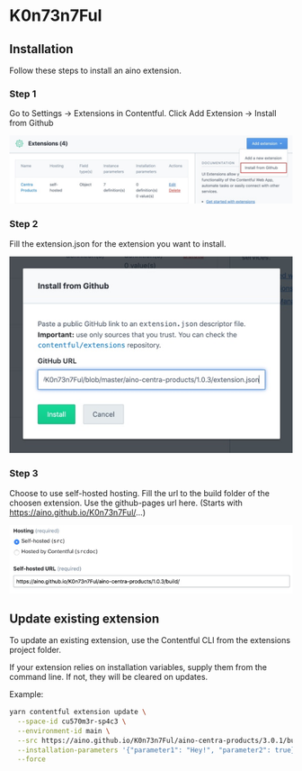 # K0n73n7Ful

## Installation

Follow these steps to install an aino extension.

### Step 1

Go to Settings -> Extensions in Contentful. Click Add Extension -> Install from Github

<img src="./assets/step-1.jpg" />

### Step 2

Fill the extension.json for the extension you want to install.

<img src="./assets/step-2.jpg" />

### Step 3

Choose to use self-hosted hosting. Fill the url to the build folder of the choosen extension. Use the github-pages url here. (Starts with https://aino.github.io/K0n73n7Ful/...)

<img src="./assets/step-3.jpg" />

## Update existing extension

To update an existing extension, use the Contentful CLI from the extensions project folder.

If your extension relies on installation variables, supply them from the command line. If not, they will be cleared on updates.

Example:

```bash
yarn contentful extension update \
  --space-id cu570m3r-sp4c3 \
  --environment-id main \
  --src https://aino.github.io/K0n73n7Ful/aino-centra-products/3.0.1/build/ \
  --installation-parameters '{"parameter1": "Hey!", "parameter2": true}' \
  --force
```
